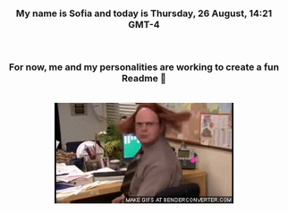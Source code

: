 


<div align="center">
<h3 >My name is Sofia and today is Thursday, 26 August, 14:21 GMT-4</h3><br>
<h3 >For now, me and my personalities are working to create a fun Readme 👋
</h3><br>
<img src='img/dwight.gif' alt='working...'/>
</div>
